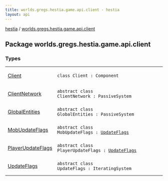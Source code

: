 ```yaml
---
title: worlds.gregs.hestia.game.api.client - hestia
layout: api
---
```


<div class='api-docs-breadcrumbs'><a href="../index.html">hestia</a> / <a href="./index.html">worlds.gregs.hestia.game.api.client</a></div>

## Package worlds.gregs.hestia.game.api.client

### Types

<table class="api-docs-table">
<tbody>
<tr>
<td markdown="1">

<a href="-client/index.html">Client</a>


</td>
<td markdown="1">
<div class="signature"><code><span class="keyword">class </span><span class="identifier">Client</span>&nbsp;<span class="symbol">:</span>&nbsp;<span class="identifier">Component</span></code></div>

</td>
</tr>
<tr>
<td markdown="1">

<a href="-client-network/index.html">ClientNetwork</a>


</td>
<td markdown="1">
<div class="signature"><code><span class="keyword">abstract</span> <span class="keyword">class </span><span class="identifier">ClientNetwork</span>&nbsp;<span class="symbol">:</span>&nbsp;<span class="identifier">PassiveSystem</span></code></div>

</td>
</tr>
<tr>
<td markdown="1">

<a href="-global-entities/index.html">GlobalEntities</a>


</td>
<td markdown="1">
<div class="signature"><code><span class="keyword">abstract</span> <span class="keyword">class </span><span class="identifier">GlobalEntities</span>&nbsp;<span class="symbol">:</span>&nbsp;<span class="identifier">PassiveSystem</span></code></div>

</td>
</tr>
<tr>
<td markdown="1">

<a href="-mob-update-flags/index.html">MobUpdateFlags</a>


</td>
<td markdown="1">
<div class="signature"><code><span class="keyword">abstract</span> <span class="keyword">class </span><span class="identifier">MobUpdateFlags</span>&nbsp;<span class="symbol">:</span>&nbsp;<a href="-update-flags/index.html"><span class="identifier">UpdateFlags</span></a></code></div>

</td>
</tr>
<tr>
<td markdown="1">

<a href="-player-update-flags/index.html">PlayerUpdateFlags</a>


</td>
<td markdown="1">
<div class="signature"><code><span class="keyword">abstract</span> <span class="keyword">class </span><span class="identifier">PlayerUpdateFlags</span>&nbsp;<span class="symbol">:</span>&nbsp;<a href="-update-flags/index.html"><span class="identifier">UpdateFlags</span></a></code></div>

</td>
</tr>
<tr>
<td markdown="1">

<a href="-update-flags/index.html">UpdateFlags</a>


</td>
<td markdown="1">
<div class="signature"><code><span class="keyword">abstract</span> <span class="keyword">class </span><span class="identifier">UpdateFlags</span>&nbsp;<span class="symbol">:</span>&nbsp;<span class="identifier">IteratingSystem</span></code></div>

</td>
</tr>
</tbody>
</table>
